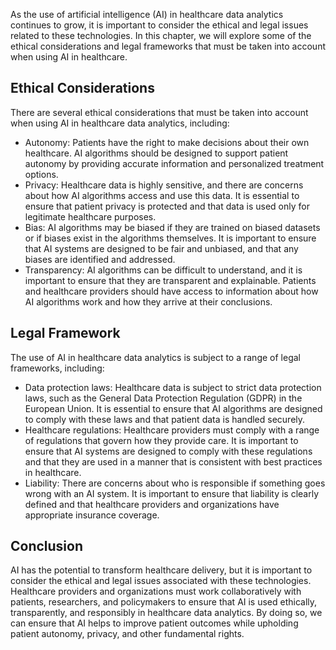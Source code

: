 
As the use of artificial intelligence (AI) in healthcare data analytics continues to grow, it is important to consider the ethical and legal issues related to these technologies. In this chapter, we will explore some of the ethical considerations and legal frameworks that must be taken into account when using AI in healthcare.

Ethical Considerations
----------------------

There are several ethical considerations that must be taken into account when using AI in healthcare data analytics, including:

* Autonomy: Patients have the right to make decisions about their own healthcare. AI algorithms should be designed to support patient autonomy by providing accurate information and personalized treatment options.
* Privacy: Healthcare data is highly sensitive, and there are concerns about how AI algorithms access and use this data. It is essential to ensure that patient privacy is protected and that data is used only for legitimate healthcare purposes.
* Bias: AI algorithms may be biased if they are trained on biased datasets or if biases exist in the algorithms themselves. It is important to ensure that AI systems are designed to be fair and unbiased, and that any biases are identified and addressed.
* Transparency: AI algorithms can be difficult to understand, and it is important to ensure that they are transparent and explainable. Patients and healthcare providers should have access to information about how AI algorithms work and how they arrive at their conclusions.

Legal Framework
---------------

The use of AI in healthcare data analytics is subject to a range of legal frameworks, including:

* Data protection laws: Healthcare data is subject to strict data protection laws, such as the General Data Protection Regulation (GDPR) in the European Union. It is essential to ensure that AI algorithms are designed to comply with these laws and that patient data is handled securely.
* Healthcare regulations: Healthcare providers must comply with a range of regulations that govern how they provide care. It is important to ensure that AI systems are designed to comply with these regulations and that they are used in a manner that is consistent with best practices in healthcare.
* Liability: There are concerns about who is responsible if something goes wrong with an AI system. It is important to ensure that liability is clearly defined and that healthcare providers and organizations have appropriate insurance coverage.

Conclusion
----------

AI has the potential to transform healthcare delivery, but it is important to consider the ethical and legal issues associated with these technologies. Healthcare providers and organizations must work collaboratively with patients, researchers, and policymakers to ensure that AI is used ethically, transparently, and responsibly in healthcare data analytics. By doing so, we can ensure that AI helps to improve patient outcomes while upholding patient autonomy, privacy, and other fundamental rights.
